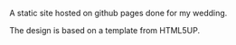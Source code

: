 A static site hosted on github pages done for my wedding. 

The design is based on a template from HTML5UP.
